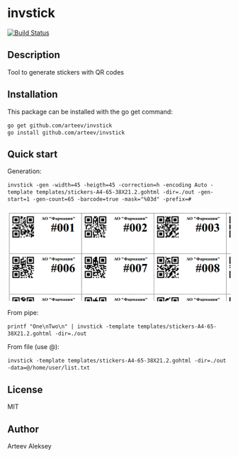 invstick
==========

[![Build Status](https://travis-ci.org/arteev/invstick.svg?branch=master)](https://travis-ci.org/arteev/invstick)

Description
-----------

Tool to generate stickers with QR codes

Installation
------------

This package can be installed with the go get command:

    go get github.com/arteev/invstick
    go install github.com/arteev/invstick


Quick start 
-----------

  Generation:
  ```
  invstick -gen -width=45 -heigth=45 -correction=h -encoding Auto -template templates/stickers-A4-65-38X21.2.gohtml -dir=./out -gen-start=1 -gen-count=65 -barcode=true -mask="%03d" -prefix=#
  
  ```

  ![Result](img/invstick.png)


  From pipe:
  ```
  printf "One\nTwo\n" | invstick -template templates/stickers-A4-65-38X21.2.gohtml -dir=./out
  ```

  From file (use @):
  ```
  invstick -template templates/stickers-A4-65-38X21.2.gohtml -dir=./out -data=@/home/user/list.txt
  ```

License
-------

  MIT

Author
------

Arteev Aleksey
 
